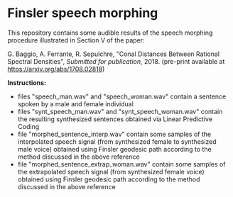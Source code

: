 # Finsler speech morphing

This repository contains some audible results of the speech morphing procedure illustrated in Section V of the paper:

G. Baggio, A. Ferrante, R. Sepulchre, "Conal Distances Between Rational Spectral Densities", *Submitted for publication*, 2018. (pre-print available at https://arxiv.org/abs/1708.02818)


**Instructions:**

- files "speech_man.wav" and "speech_woman.wav" contain a sentence spoken by a male and female individual
- files "synt_speech_man.wav" and "synt_speech_woman.wav" contain the resulting synthesized sentences obtained via Linear Predictive Coding
- file "morphed_sentence_interp.wav" contain some samples of the interpolated speech signal (from synthesized female to synthesized male voice) obtained using Finsler geodesic path according to the method discussed in the above reference
- file "morphed_sentence_extrap_woman.wav" contain some samples of the extrapolated speech signal (from synthesized female voice) obtained using Finsler geodesic path according to the method discussed in the above reference

